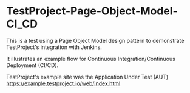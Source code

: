 # TestProject-Page-Object-Model-CI_CD

This is a test using a Page Object Model design pattern to demonstrate TestProject's integration with Jenkins. 

It illustrates an example flow for Continuous Integration/Continuous Deployment (CI/CD). 

TestProject's example site was the Application Under Test (AUT) https://example.testproject.io/web/index.html
